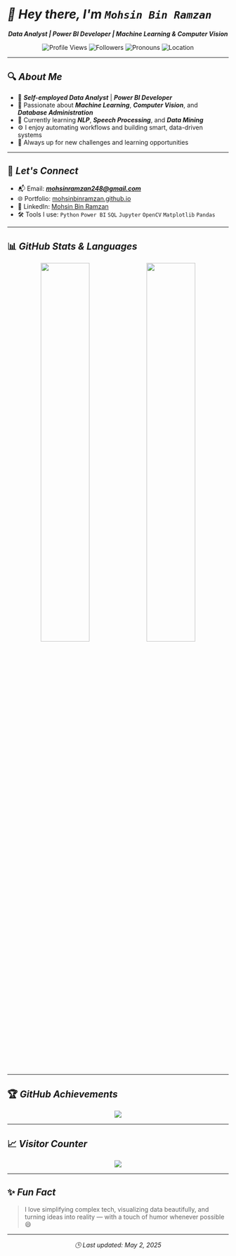 


# ***👋 Hey there, I'm `Mohsin Bin Ramzan`***

<div align="center">
  
  ***Data Analyst | Power BI Developer | Machine Learning & Computer Vision***

  ![Profile Views](https://komarev.com/ghpvc/?username=MOHSINBINRAMZAN&label=👁️%20Profile%20Views&color=61dafb&style=flat-square)
  ![Followers](https://img.shields.io/github/followers/MOHSINBINRAMZAN?label=🙌%20Followers&style=flat-square&color=A349A4)
  ![Pronouns](https://img.shields.io/badge/Pronouns-He%2FHim-8e44ad?style=flat-square)
  ![Location](https://img.shields.io/badge/📍%20Location-Rawalpindi%2C%20PK-f5c518?style=flat-square)
</div>

---

## 🔍 ***About Me***

- 💼 ***Self-employed Data Analyst*** | ***Power BI Developer***
- 🤖 Passionate about ***Machine Learning***, ***Computer Vision***, and ***Database Administration***
- 📘 Currently learning ***NLP***, ***Speech Processing***, and ***Data Mining***
- ⚙️ I enjoy automating workflows and building smart, data-driven systems
- 🧠 Always up for new challenges and learning opportunities

---

## 💬 ***Let's Connect***

- 📬 Email: ***mohsinramzan248@gmail.com***
- 🌐 Portfolio: [mohsinbinramzan.github.io](https://mohsinbinramzan.github.io)
- 💼 LinkedIn: [Mohsin Bin Ramzan](https://www.linkedin.com/in/mohsin-bin-ramzan-7022827271/)
- 🛠️ Tools I use: `Python` `Power BI` `SQL` `Jupyter` `OpenCV` `Matplotlib` `Pandas`

---

## 📊 ***GitHub Stats & Languages***

<div align="center">
  <img src="https://github-readme-stats.vercel.app/api?username=MOHSINBINRAMZAN&show_icons=true&theme=tokyonight&hide_border=true" width="47%" />
  <img src="https://github-readme-stats.vercel.app/api/top-langs/?username=MOHSINBINRAMZAN&layout=compact&theme=dracula&hide_border=true" width="47%" />
</div>

---

## 🏆 ***GitHub Achievements***

<div align="center">
  <img src="https://github-profile-trophy.vercel.app/?username=MOHSINBINRAMZAN&theme=monokai&margin-w=10&no-frame=true" />
</div>

---

## 📈 ***Visitor Counter***

<div align="center">
  <img src="https://profile-counter.glitch.me/MOHSINBINRAMZAN/count.svg" />
</div>

---

## ✨ ***Fun Fact***

> I love simplifying complex tech, visualizing data beautifully, and turning ideas into reality — with a touch of humor whenever possible 😄

---

<div align="center"><i>🕒 Last updated: May 2, 2025</i></div>
